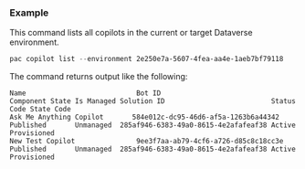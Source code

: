 ### Example

This command lists all copilots in the current or target Dataverse environment.

```PowerShell
pac copilot list --environment 2e250e7a-5607-4fea-aa4e-1aeb7bf79118
```

The command returns output like the following:

```Text
Name                           Bot ID                               Component State Is Managed Solution ID                          Status Code State Code
Ask Me Anything Copilot       584e012c-dc95-46d6-af5a-1263b6a44342 Published       Unmanaged  285af946-6383-49a0-8615-4e2afafeaf38 Active      Provisioned
New Test Copilot               9ee3f7aa-ab79-4cf6-a726-d85c8c18cc3e Published       Unmanaged  285af946-6383-49a0-8615-4e2afafeaf38 Active      Provisioned
```
